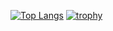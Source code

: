 <!-- [![Anurag's GitHub stats](https://github-readme-stats.vercel.app/api?username=jk99k)](https://github.com/anuraghazra/github-readme-stats) -->
[![Top Langs](https://github-readme-stats.vercel.app/api/top-langs/?username=jk99k
)](https://github.com/anuraghazra/github-readme-stats)
[![trophy](https://github-profile-trophy.vercel.app/?username=jk99k)](https://github.com/ryo-ma/github-profile-trophy)